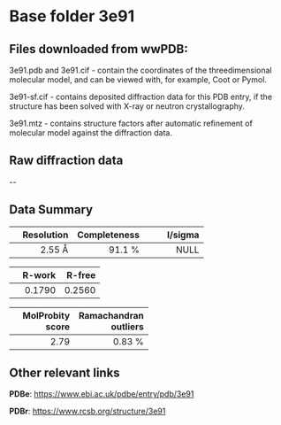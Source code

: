 # Base folder 3e91

## Files downloaded from wwPDB:

3e91.pdb and 3e91.cif - contain the coordinates of the threedimensional molecular model, and can be viewed with, for example, Coot or Pymol.

3e91-sf.cif - contains deposited diffraction data for this PDB entry, if the structure has been solved with X-ray or neutron crystallography.

3e91.mtz - contains structure factors after automatic refinement of molecular model against the diffraction data.

## Raw diffraction data

--<br> 

## Data Summary
|   | Resolution | Completeness| I/sigma |
|---|-------------:|----------------:|--------------:|
|   |2.55 Å|91.1  %|<img width=50/>NULL |

|   | **R-work**| **R-free**   
|---|-------------:|----------------:|           
||0.1790|0.2560|

|   |**MolProbity<br>score**| **Ramachandran<br>outliers** 
|---|-------------:|----------------:|
||2.79|0.83 %|

## Other relevant links 
**PDBe**:  https://www.ebi.ac.uk/pdbe/entry/pdb/3e91
 
**PDBr**: https://www.rcsb.org/structure/3e91 

